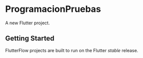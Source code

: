 # ProgramacionPruebas

A new Flutter project.

## Getting Started

FlutterFlow projects are built to run on the Flutter _stable_ release.
